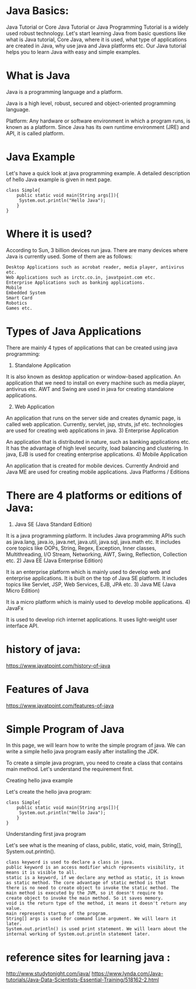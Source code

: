 # Java Basics:


Java Tutorial or Core Java Tutorial or Java Programming Tutorial is a widely used robust technology. Let's start learning Java from basic questions like what is Java tutorial, Core Java, where it is used, what type of applications are created in Java, why use java and Java platforms etc. Our Java tutorial helps you to learn Java with easy and simple examples.

# What is Java

Java is a programming language and a platform.

Java is a high level, robust, secured and object-oriented programming language.

Platform: Any hardware or software environment in which a program runs, is known as a platform. Since Java has its own runtime environment (JRE) and API, it is called platform.

# Java Example

Let's have a quick look at java programming example. A detailed description of hello Java example is given in next page.

    class Simple{  
        public static void main(String args[]){  
         System.out.println("Hello Java");  
        }  
    }  
    
   
   # Where it is used?

According to Sun, 3 billion devices run java. There are many devices where Java is currently used. Some of them are as follows:

    Desktop Applications such as acrobat reader, media player, antivirus etc.
    Web Applications such as irctc.co.in, javatpoint.com etc.
    Enterprise Applications such as banking applications.
    Mobile
    Embedded System
    Smart Card
    Robotics
    Games etc.

# Types of Java Applications

There are mainly 4 types of applications that can be created using java programming:

1) Standalone Application

It is also known as desktop application or window-based application. An application that we need to install on every machine such as media player, antivirus etc. AWT and Swing are used in java for creating standalone applications.

2) Web Application

An application that runs on the server side and creates dynamic page, is called web application. Currently, servlet, jsp, struts, jsf etc. technologies are used for creating web applications in java.
3) Enterprise Application

An application that is distributed in nature, such as banking applications etc. It has the advantage of high level security, load balancing and clustering. In java, EJB is used for creating enterprise applications.
4) Mobile Application

An application that is created for mobile devices. Currently Android and Java ME are used for creating mobile applications.
Java Platforms / Editions

# There are 4 platforms or editions of Java:
1) Java SE (Java Standard Edition)

It is a java programming platform. It includes Java programming APIs such as java.lang, java.io, java.net, java.util, java.sql, java.math etc. It includes core topics like OOPs, String, Regex, Exception, Inner classes, Multithreading, I/O Stream, Networking, AWT, Swing, Reflection, Collection etc.
2) Java EE (Java Enterprise Edition)

It is an enterprise platform which is mainly used to develop web and enterprise applications. It is built on the top of Java SE platform. It includes topics like Servlet, JSP, Web Services, EJB, JPA etc.
3) Java ME (Java Micro Edition)

It is a micro platform which is mainly used to develop mobile applications.
4) JavaFx

It is used to develop rich internet applications. It uses light-weight user interface API.

# history of java:
https://www.javatpoint.com/history-of-java

# Features of Java
https://www.javatpoint.com/features-of-java


# Simple Program of Java

In this page, we will learn how to write the simple program of java. We can write a simple hello java program easily after installing the JDK.

To create a simple java program, you need to create a class that contains main method. Let's understand the requirement first. 

Creating hello java example

Let's create the hello java program:

    class Simple{  
        public static void main(String args[]){  
         System.out.println("Hello Java");  
        }  
    }  
    
Understanding first java program

Let's see what is the meaning of class, public, static, void, main, String[], System.out.println().

    class keyword is used to declare a class in java.
    public keyword is an access modifier which represents visibility, it means it is visible to all.
    static is a keyword, if we declare any method as static, it is known as static method. The core advantage of static method is that 
    there is no need to create object to invoke the static method. The main method is executed by the JVM, so it doesn't require to    
    create object to invoke the main method. So it saves memory.
    void is the return type of the method, it means it doesn't return any value.
    main represents startup of the program.
    String[] args is used for command line argument. We will learn it later.
    System.out.println() is used print statement. We will learn about the internal working of System.out.println statement later.
    

# reference sites for learning java :
http://www.studytonight.com/java/
https://www.lynda.com/Java-tutorials/Java-Data-Scientists-Essential-Training/518162-2.html
